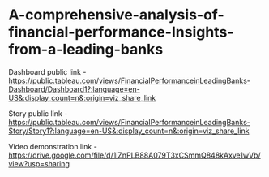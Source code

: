 # A-comprehensive-analysis-of-financial-performance-Insights-from-a-leading-banks


Dashboard public link - https://public.tableau.com/views/FinancialPerformanceinLeadingBanks-Dashboard/Dashboard1?:language=en-US&:display_count=n&:origin=viz_share_link


Story public link - https://public.tableau.com/views/FinancialPerformanceinLeadingBanks-Story/Story1?:language=en-US&:display_count=n&:origin=viz_share_link


Video demonstration link - https://drive.google.com/file/d/1iZnPLB88A079T3xCSmmQ848kAxve1wVb/view?usp=sharing
